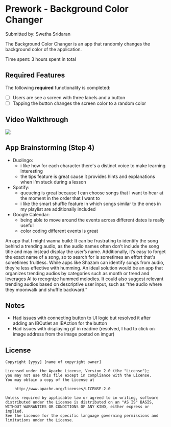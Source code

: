 # Prework - Background Color Changer

Submitted by: Swetha Sridaran

The Background Color Changer is an app that randomly changes the background color of the application. 

Time spent: 3 hours spent in total

## Required Features

The following **required** functionality is completed:

- [ ] Users are see a screen with three labels and a button
- [ ] Tapping the button changes the screen color to a random color
 
## Video Walkthrough
![](https://i.imgur.com/UwmGiGK.gif)
## App Brainstorming (Step 4)
- Duolingo: 
  - i like how for each character there's a distinct voice to make learning interesting
  - the tips feature is great cause it provides hints and explanations when I'm stuck during a lesson
- Spotify:
  -  queueing is great because I can choose songs that I want to hear at the moment in the order that I want to 
  -  i like the smart shuffle feature in which songs similar to the ones in my playlist are additionally included
- Google Calendar:
  -  being able to move around the events across different dates is really useful
  -  color coding different events is great

An app that I might wanna build: It can be frustrating to identify the song behind a trending audio, as the audio names often don’t include the song title and may instead display the user’s name. Additionally, it’s easy to forget the exact name of a song, so to search for is sometimes an effort that's sometimes fruitless. While apps like Shazam can identify songs from audio, they’re less effective with humming. An ideal solution would be an app that organizes trending audios by categories such as month or trend and leverages AI to recognize hummed melodies. It could also suggest relevant trending audios based on descriptive user input, such as “the audio where they moonwalk and shuffle backward.”


## Notes

- Had issues with connecting button to UI logic but resolved it after adding an IBOutlet an IBAction for the button
- Had issues with displaying gif in readme (resolved, I had to click on image address from the image posted on imgur)


## License

    Copyright [yyyy] [name of copyright owner]

    Licensed under the Apache License, Version 2.0 (the "License");
    you may not use this file except in compliance with the License.
    You may obtain a copy of the License at

        http://www.apache.org/licenses/LICENSE-2.0

    Unless required by applicable law or agreed to in writing, software
    distributed under the License is distributed on an "AS IS" BASIS,
    WITHOUT WARRANTIES OR CONDITIONS OF ANY KIND, either express or implied.
    See the License for the specific language governing permissions and
    limitations under the License.
